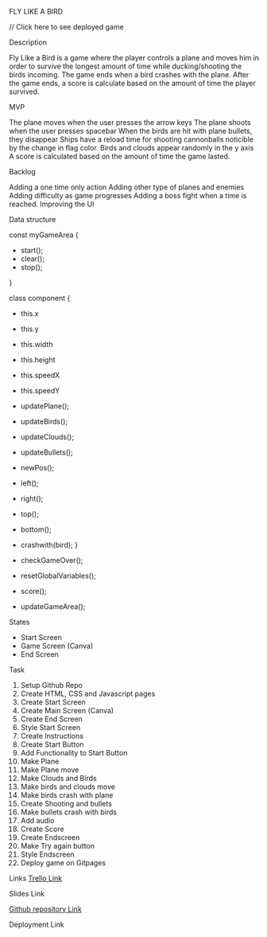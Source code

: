 FLY LIKE A BIRD

// Click here to see deployed game

Description

Fly Like a Bird is a game where the player controls a plane and moves him in order to survive the longest amount of time while ducking/shooting the birds incoming. The game ends when a bird crashes with the plane. After the game ends, a score is calculate based on the amount of time the player survived.

MVP

The plane moves when the user presses the arrow keys
The plane shoots when the user presses spacebar
When the birds are hit with plane bullets, they disappear
Ships have a reload time for shooting cannonballs noticible by the change in flag color.
Birds and clouds appear randomly in the y axis
A score is calculated based on the amount of time the game lasted.

Backlog

Adding a one time only action
Adding other type of planes and enemies
Adding difficulty as game progresses
Adding a boss fight when a time is reached.
Improving the UI

Data structure

const myGameArea {

 - start();
 - clear();
 - stop();

}

class component {
- this.x
- this.y
- this.width
- this.height
- this.speedX
- this.speedY

- updatePlane();
- updateBirds();
- updateClouds();
- updateBullets();
- newPos();
- left();
- right();
- top();
- bottom();
- crashwith(bird);
}

- checkGameOver();
- resetGlobalVariables();
- score();
- updateGameArea();

States 

- Start Screen
- Game Screen (Canva)
- End Screen 

Task

1. Setup Github Repo
2. Create HTML, CSS and Javascript pages
3. Create Start Screen
4. Create Main Screen (Canva)
5. Create End Screen
6. Style Start Screen
7. Create Instructions 
8. Create Start Button
9. Add Functionality to Start Button
10. Make Plane
11. Make Plane move
12. Make Clouds and Birds
13. Make birds and clouds move
14. Make birds crash with plane
15. Create Shooting and bullets
16. Make bullets crash with birds
17. Add audio
18. Create Score
19. Create Endscreen 
20. Make Try again button
21. Style Endscreen 
22. Deploy game on Gitpages



Links
[Trello Link](https://trello.com/invite/b/QNt74Z0W/ATTIa8f7c485288693b05e848f4b9525a8ca8CEB89E6/project-tasks)

Slides Link

[Github repository Link](https://github.com/JelleWallenburg/FlyLikeABird.git)

Deployment Link
